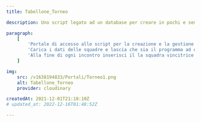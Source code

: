 ```yaml
---
title: Tabellone_Torneo

description: Uno script legato ad un database per creare in pochi e semplici passaggi il tabellone di un torneo ad eliminazione diretta.

paragraph:
    [
        'Portale di accesso allo script per la creazione e la gestione di semplici tornei ad eliminazione diretta.<br>',
        'Carica i dati delle squadre e lascia che sia il programma ad organizzare il tutto!',
        'Alla fine di ogni incontro inserisci il la squadra vincitrice ed il risultato',
    ]

img:
    src: /v1638194833/Portali/Torneo1.png
    alt: Tabellone_Torneo
    provider: cloudinary

createdAt: 2021-12-01T21:18:10Z
# updated_at: 2022-12-16T01:48:52Z

---
```

